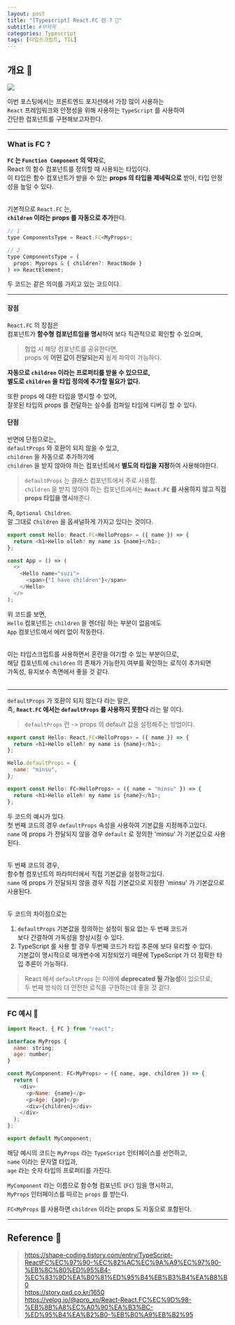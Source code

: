 ```yaml
---
layout: post
title: "[Typescript] React.FC 란 ? 💨"
subtitle: #부제목
categories: Typescript
tags: [타입스크립트, TIL]
---
```


## 개요 👋

![](https://img1.daumcdn.net/thumb/R1280x0/?scode=mtistory2&fname=https%3A%2F%2Fblog.kakaocdn.net%2Fdn%2FDpEA7%2FbtssbloU1Dh%2F5aq6cz8wT8tASAsFeLzFh1%2Fimg.jpg)

이번 포스팅에서는 프론트엔드 포지션에서 가장 많이 사용하는<bR>
`React` 프레임워크와 안정성을 위해 사용하는 `TypeScript` 를 사용하여<br>
간단한 컴포넌트를 구현해보고자한다.

---

### What is FC ?

**`FC` 는 `Function Component` 의 약자**로,<bR>
React 의 함수 컴포넌트를 정의할 때 사용되는 타입이다.<br>
이 타입은 함수 컴포넌트가 받을 수 있는 **props 의 타입을 제네릭으로** 받아, 타입 안정성을 높일 수 있다.<Br><br>

기본적으로 `React.FC` 는,<br>
**`children` 이라는 props 를 자동으로 추가**한다.

```javascript
// 1
type ComponentsType = React.FC<MyProps>;

// 2
type ComponentsType = (
  props: Myprops & { children?: ReactNode }
) => ReactElement;
```

두 코드는 같은 의미를 가지고 있는 코드이다.

---

#### 장점

`React.FC` 의 장점은<br>
컴포넌트가 **함수형 컴포넌트임을 명시**하여 보다 직관적으로 확인할 수 있으며,<br>

> 협업 시 해당 컴포넌트를 공유한다면,<br>
> props 에 **어떤 값이 전달되는지** 쉽게 파악이 가능하다.

**자동으로 `children` 이라는 프로퍼티를 받을 수 있으므로,**<br>
**별도로 `children` 을 타입 정의에 추가할 필요가 없다.**<Br>

또한 props 에 대한 타입을 명시할 수 있어,<br>
잘못된 타입의 props 를 전달하는 실수를 컴파일 타임에 디버깅 할 수 있다.<br>

#### 단점

반면에 단점으로는,<br>
`defaultProps` 와 호환이 되지 않을 수 있고,<br>
`children` 을 자동으로 추가하기에<br>
`children` 을 받지 않아야 하는 컴포넌트에서 **별도의 타입을 지정**하여 사용해야한다.

> `defaultProps` 는 클래스 컴포넌트에서 주로 사용함.<br>`children` 을 받지 않아야 하는 컴포넌트에서는 **`React.FC` 를 사용하지 않고 직접 props 타입을 명시**해준다.

즉, `Optional Children`.<br>
말 그대로 `Children` 을 옵셔널하게 가지고 있다는 것이다.

```javascript
export const Hello: React.FC<HelloProps> = ({ name }) => {
  return <h1>Hello olleh! my name is {name}</h1>;
};

const App = () => (
  <>
    <Hello name="suzi">
      <span>{"I have children"}</span>
    </Hello>
  </>
);
```

위 코드를 보면,<bR>
`Hello` 컴포넌트는 `children` 을 렌더링 하는 부분이 없음에도<br>
`App` 컴포넌트에서 에러 없이 작동한다.<br><br>

이는 타입스크립트를 사용하면서 혼란을 야기할 수 있는 부분이므로,<br>
해당 컴포넌트에 `children` 의 존재가 가능한지 여부를 확인하는 로직이 추가되면<br>
가독성, 유지보수 측면에서 좋을 것 같다.<Br><br>

---

`defaultProps` 가 호환이 되지 않는다 라는 말은,<br>
즉, **`React.FC` 에서는 `defaultProps` 를 사용하지 못한다** 라는 말 이다.

> `defaultProps` 란 -> props 의 default 값을 설정해주는 방법이다.

```javascript
export const Hello: React.FC<HelloProps> = ({ name }) => {
  return <h1>Hello olleh! my name is {name}</h1>;
};

Hello.defaultProps = {
  name: "minsu",
};
```

```javascript
export const Hello: FC<HelloProps> = ({ name = "minsu" }) => {
  return <h1>Hello olleh! my name is {name}</h1>;
};
```

두 코드의 예시가 있다.<br>
첫 번째 코드의 경우 `defaultProps` 속성을 사용하여 기본값을 지정해주고있다.<bR>
`name` 에 props 가 전달되지 않을 경우 `default` 로 정의한 'minsu' 가 기본값으로 사용된다.<br><br>

두 번째 코드의 경우,<br>
함수형 컴포넌트의 파라미터에서 직접 기본값을 설정하고있다.<br>
`name` 에 props 가 전달되지 않을 경우 직접 기본값으로 지정한 'minsu' 가 기본값으로 사용된다.<br><br>

두 코드의 차이점으로는<br>

1. `defaultProps` 기본값을 정의하는 설정이 필요 없는 두 번째 코드가<br>
   보다 간결하여 가독성을 향상시킬 수 있다.<br>
2. TypeScript 를 사용 할 경우 두번째 코드가 타입 추론에 보다 유리할 수 있다.<br>
   기본값이 명시적으로 매개변수에 지정되었기 때문에 TypeScript 가 더 정확한 타입 추론이 가능하다.

> React 에서 `defaultProps` 는 미래에 **deprecated 될 가능성**이 있으므로,<br>
> 두 번째 방식이 더 안전한 로직을 구현하는데 좋을 것 같다.

---

### FC 예시 💾

```javascript
import React, { FC } from "react";

interface MyProps {
  name: string;
  age: number;
}

const MyComponent: FC<MyProps> = ({ name, age, children }) => {
  return (
    <div>
      <p>Name: {name}</p>
      <p>Age: {age}</p>
      <div>{children}</div>
    </div>
  );
};

export default MyComponent;
```

해당 예시의 코드는 `MyProps` 라는 `TypeScript` 인터페이스를 선언하고,<br>
`name` 이라는 문자열 타입과,<br>
`age` 라는 숫자 타입의 프로퍼티를 가진다.<br>

`MyComponent` 라는 이름으로 함수형 컴포넌트 (`FC`) 임을 명시하고,<br>
`MyProps` 인터페이스를 따르는 `props` 를 받는다.<br>

`FC<MyProps` 를 사용하면 `children` 이라는 props 도 자동으로 포함된다.

---

## Reference 🌊

> <https://shape-coding.tistory.com/entry/TypeScript-ReactFC%EC%97%90-%EC%82%AC%EC%9A%A9%EC%97%90-%EB%8C%80%ED%95%B4-%EC%83%9D%EA%B0%81%ED%95%B4%EB%B3%B4%EA%B8%B0><br><https://story.pxd.co.kr/1650><br><https://velog.io/@apro_xo/React-React.FC%EC%9D%98-%EB%8B%A8%EC%A0%90%EA%B3%BC-%ED%95%B4%EA%B2%B0-%EB%B0%A9%EB%B2%95>
